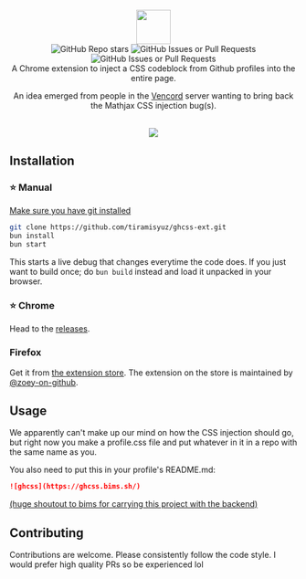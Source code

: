 <!-- testing webhook-->

#### 

<div align="center">
  <img height="60" src="https://github.com/tiramisyuz/ghcss-ext/blob/main/icons/ghcssbig.png?raw=true">

  <br>

  <img alt="GitHub Repo stars" src="https://img.shields.io/github/stars/tiramisyuz/ghcss-ext?style=for-the-badge">
  <img alt="GitHub Issues or Pull Requests" src="https://img.shields.io/github/issues-pr/tiramisyuz/ghcss-ext?style=for-the-badge">
  <img alt="GitHub Issues or Pull Requests" src="https://img.shields.io/github/issues/tiramisyuz/ghcss-ext?style=for-the-badge">

  <br>
  A Chrome extension to inject a CSS codeblock from Github profiles into the entire page.

  An idea emerged from people in the [Vencord](https://vencord.dev/) server wanting to bring back the Mathjax CSS injection bug(s).

<br>

<img src="https://files.catbox.moe/gbztli.png">
</div>

## Installation
### ⭐ Manual
[Make sure you have git installed](https://www.git-scm.com/downloads)
```bash
git clone https://github.com/tiramisyuz/ghcss-ext.git
bun install
bun start
```
This starts a live debug that changes everytime the code does. If you just want to build once; do `bun build` instead and load it unpacked in your browser.

### ⭐ Chrome
Head to the <a href="https://github.com/tiramisyuz/ghcss-ext/releases">releases</a>.

### Firefox
Get it from [the extension store](https://addons.mozilla.org/en-US/firefox/addon/ghcss/). The extension on the store is maintained by [@zoey-on-github](https://github.com/zoey-on-github).

## Usage
We apparently can't make up our mind on how the CSS injection should go, but right now you make a profile.css file and put whatever in it in a repo with the same name as you.

You also need to put this in your profile's README.md:
```md
![ghcss](https://ghcss.bims.sh/)
```

[(huge shoutout to bims for carrying this project with the backend)](https://github.com/Bims-sh)

## Contributing
Contributions are welcome. Please consistently follow the code style. I would prefer high quality PRs so be experienced lol

